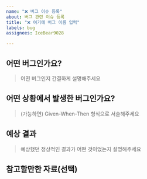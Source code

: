 ```yaml
---
name: "❌ 버그 이슈 등록"
about: 버그 관련 이슈 등록
title: "❌ 여기에 버그 이름 입력"
labels: bug
assignees: IceBear9028

---
```


## 어떤 버그인가요?

> 어떤 버그인지 간결하게 설명해주세요

## 어떤 상황에서 발생한 버그인가요?

> (가능하면) Given-When-Then 형식으로 서술해주세요

## 예상 결과

> 예상했던 정상적인 결과가 어떤 것이었는지 설명해주세요

## 참고할만한 자료(선택)
